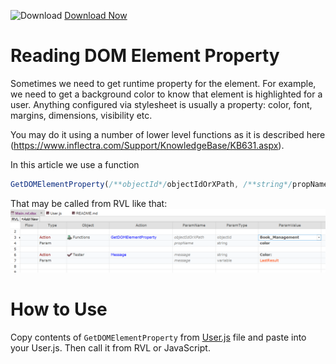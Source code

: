 ![Download](https://github.githubassets.com/images/icons/emoji/unicode/23ec.png?v8) [Download Now](https://inflectra.github.io/DownGit/#/home?url=https://github.com/Inflectra/rapise-powerpack/tree/master/GetDOMElementProperty)


# Reading DOM Element Property

Sometimes we need to get runtime property for the element. For example, we need to get a background color to know that element is highlighted for a user. Anything configured via stylesheet is usually a property: color, font, margins, dimensions, visibility etc.

You may do it using a number of lower level functions as it is described here (https://www.inflectra.com/Support/KnowledgeBase/KB631.aspx).

In this article we use a function
```javascript
GetDOMElementProperty(/**objectId*/objectIdOrXPath, /**string*/propName)
```

That may be called from RVL like that:
![RVL](img/getcolor.png)


# How to Use

Copy contents of `GetDOMElementProperty` from [User.js](User.js) file and paste into your User.js. Then call it from RVL or JavaScript.